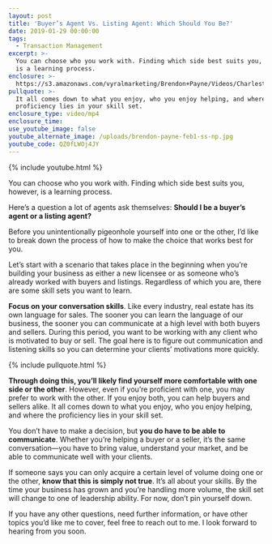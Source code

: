 ```yaml
---
layout: post
title: 'Buyer’s Agent Vs. Listing Agent: Which Should You Be?'
date: 2019-01-29 00:00:00
tags:
  - Transaction Management
excerpt: >-
  You can choose who you work with. Finding which side best suits you, however,
  is a learning process.
enclosure: >-
  https://s3.amazonaws.com/vyralmarketing/Brendon+Payne/Videos/Charleston+Expert+Advisors+-+Buyers+Agent+Vs.+Listing+Agent-+Which+Should+You+Be_.mp4
pullquote: >-
  It all comes down to what you enjoy, who you enjoy helping, and where the
  proficiency lies in your skill set.
enclosure_type: video/mp4
enclosure_time:
use_youtube_image: false
youtube_alternate_image: /uploads/brendon-payne-feb1-ss-np.jpg
youtube_code: QZ0fLWOj4JY
---
```


{% include youtube.html %}

You can choose who you work with. Finding which side best suits you, however, is a learning process.

Here’s a question a lot of agents ask themselves: **Should I be a buyer’s agent or a listing agent?**

Before you unintentionally pigeonhole yourself into one or the other, I’d like to break down the process of how to make the choice that works best for you.

Let’s start with a scenario that takes place in the beginning when you’re building your business as either a new licensee or as someone who’s already worked with buyers and listings. Regardless of which you are, there are some skill sets you want to learn.

**Focus on your conversation skills**. Like every industry, real estate has its own language for sales. The sooner you can learn the language of our business, the sooner you can communicate at a high level with both buyers and sellers. During this period, you want to be working with any client who is motivated to buy or sell. The goal here is to figure out communication and listening skills so you can determine your clients’ motivations more quickly.

{% include pullquote.html %}

**Through doing this, you’ll likely find yourself more comfortable with one side or the other**. However, even if you’re proficient with one, you may prefer to work with the other. If you enjoy both, you can help buyers and sellers alike. It all comes down to what you enjoy, who you enjoy helping, and where the proficiency lies in your skill set.

You don’t have to make a decision, but **you do have to be able to communicate**. Whether you’re helping a buyer or a seller, it’s the same conversation—you have to bring value, understand your market, and be able to communicate well with your clients.

If someone says you can only acquire a certain level of volume doing one or the other, **know that this is simply not true**. It’s all about your skills. By the time your business has grown and you’re handling more volume, the skill set will change to one of leadership ability. For now, don’t pin yourself down.

If you have any other questions, need further information, or have other topics you’d like me to cover, feel free to reach out to me. I look forward to hearing from you soon.